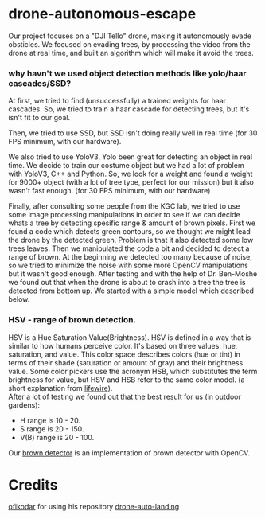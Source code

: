 # drone-autonomous-escape
Our project focuses on a "DJI Tello" drone, making it autonomously evade obsticles.
We focused on evading trees, by processing the video from the drone at real time, and built an algorithm which will make it avoid the trees.

### why havn't we used object detection methods like yolo/haar cascades/SSD?
At first, we tried to find (unsuccessfully) a trained weights for haar cascades.
So, we tried to train a haar cascade for detecting trees, but it's isn't fit to our goal.

Then, we tried to use SSD, but SSD isn't doing really well in real time (for 30 FPS minimum, with our hardware).

We also tried to use YoloV3, Yolo  been great for detecting an object in real time. 
We decide to train our costume object but we had a lot of problem with YoloV3, C++ and Python.
So, we look for a weight and found a weight for 9000+ object (with a lot of tree type, perfect for our mission) 
but it also wasn't fast enough. (for 30 FPS minimum, with our hardware)


Finally, after consulting some people from the KGC lab, we tried to use some image processing manipulations in order to see if we can decide whats a tree by detecting spesific range & amount of brown pixels.
First we found a code which detects green contours, so we thought we might lead the drone by the detected green. Problem is that it also detected some low trees leaves. Then we manipulated the code a bit and decided to detect a range of brown. At the beginning we detected too many because of noise, so we tried to minimize the noise with some more OpenCV manipulations but it wasn't good enough.
After testing and with the help of Dr. Ben-Moshe we found out that when the drone is about to crash into a tree the tree is 
detected from bottom up.
We started with a simple model which described below.

### HSV - range of brown detection.
HSV is a Hue Saturation Value(Brightness). HSV is defined in a way that is similar to how humans perceive color. 
It's based on three values: hue, saturation, and value. This color space describes colors (hue or tint) in terms of 
their shade (saturation or amount of gray) and their brightness value. Some color pickers use the acronym HSB, which 
substitutes the term brightness for value, but HSV and HSB refer to the same color model. (a short explanation from 
[lifewire](https://www.lifewire.com/what-is-hsv-in-design-1078068)).  
After a lot of testing we found out that the best result for us (in outdoor gardens):  
* H range is 10 - 20.
* S range is 20 - 150.
* V(B) range is 20 - 100.

Our [brown detector](detect_model/brown_detection.py) is an implementation of brown detector with OpenCV.




# Credits
[ofikodar](https://github.com/ofikodar) for using his repository [drone-auto-landing](https://github.com/ofikodar/drone-auto-landing)
